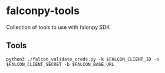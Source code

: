 # falconpy-tools
Collection of tools to use with falonpy SDK

## Tools

`python3 ./falcon_validate_creds.py -k $FALCON_CLIENT_ID -s $FALCON_CLIENT_SECRET -b $FALCON_BASE_URL`
